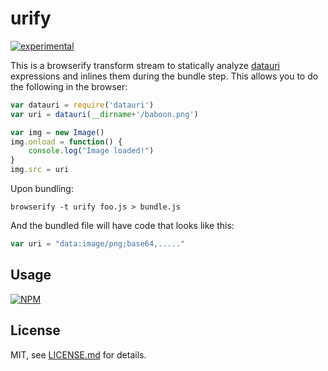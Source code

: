 # urify

[![experimental](http://badges.github.io/stability-badges/dist/experimental.svg)](http://github.com/badges/stability-badges)

This is a browserify transform stream to statically analyze [datauri](https://www.npmjs.org/package/datauri) expressions and inlines them during the bundle step. This allows you to do the following in the browser:  

```js
var datauri = require('datauri')
var uri = datauri(__dirname+'/baboon.png')

var img = new Image()
img.onload = function() {
	console.log("Image loaded!")
}
img.src = uri
```

Upon bundling:

```browserify -t urify foo.js > bundle.js```

And the bundled file will have code that looks like this:

```js
var uri = "data:image/png;base64,....."
```

## Usage

[![NPM](https://nodei.co/npm/urify.png)](https://nodei.co/npm/urify/)

## License

MIT, see [LICENSE.md](http://github.com/mattdesl/urify/blob/master/LICENSE.md) for details.
